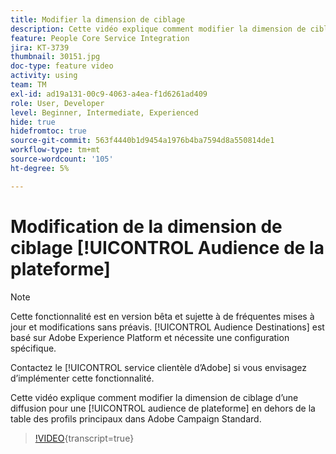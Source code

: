 ```yaml
---
title: Modifier la dimension de ciblage
description: Cette vidéo explique comment modifier la dimension de ciblage d’une diffusion pour une audience de plateforme en dehors du tableau de profil principal dans Adobe Campaign Standard.
feature: People Core Service Integration
jira: KT-3739
thumbnail: 30151.jpg
doc-type: feature video
activity: using
team: TM
exl-id: ad19a131-00c9-4063-a4ea-f1d6261ad409
role: User, Developer
level: Beginner, Intermediate, Experienced
hide: true
hidefromtoc: true
source-git-commit: 563f4440b1d9454a1976b4ba7594d8a550814de1
workflow-type: tm+mt
source-wordcount: '105'
ht-degree: 5%

---
```


# Modification de la dimension de ciblage [!UICONTROL Audience de la plateforme]

>[!NOTE]
>
>Cette fonctionnalité est en version bêta et sujette à de fréquentes mises à jour et modifications sans préavis. [!UICONTROL Audience Destinations] est basé sur Adobe Experience Platform et nécessite une configuration spécifique.
>
>Contactez le [!UICONTROL service clientèle d’Adobe] si vous envisagez d’implémenter cette fonctionnalité.

Cette vidéo explique comment modifier la dimension de ciblage d’une diffusion pour une [!UICONTROL audience de plateforme] en dehors de la table des profils principaux dans Adobe Campaign Standard.

>[!VIDEO](https://video.tv.adobe.com/v/30151?learn=on){transcript=true}
